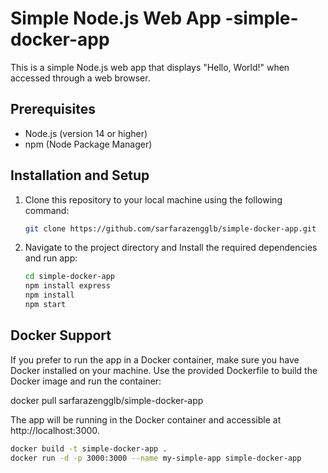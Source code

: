 # Simple Node.js Web App -simple-docker-app

This is a simple Node.js web app that displays "Hello, World!" when accessed through a web browser.

## Prerequisites

- Node.js (version 14 or higher)
- npm (Node Package Manager)

## Installation and Setup

1. Clone this repository to your local machine using the following command:

   ```bash
   git clone https://github.com/sarfarazengglb/simple-docker-app.git

2. Navigate to the project directory and Install the required dependencies and run app:
   ```bash
   cd simple-docker-app
   npm install express
   npm install
   npm start

## Docker Support
If you prefer to run the app in a Docker container, make sure you have Docker installed on your machine. Use the provided Dockerfile to build the Docker image and run the container:

docker pull sarfarazengglb/simple-docker-app

The app will be running in the Docker container and accessible at http://localhost:3000.
```bash
docker build -t simple-docker-app .
docker run -d -p 3000:3000 --name my-simple-app simple-docker-app






  
